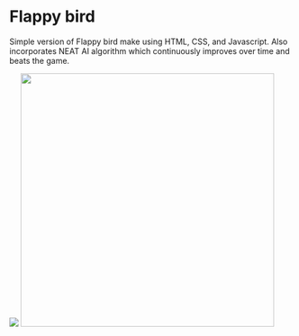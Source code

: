 # Flappy bird
Simple version of Flappy bird make using HTML, CSS, and Javascript. Also incorporates NEAT AI algorithm which continuously improves over time and beats the game.
<span>
  <p>
    <img src="https://github.com/user-attachments/assets/04347a57-3a7f-44a9-8967-eb3507af79fe">
    <img src="https://github.com/user-attachments/assets/ba114013-83db-47fd-9c31-e07db5db1c3b" height = 450px>
  </p>
</span>
